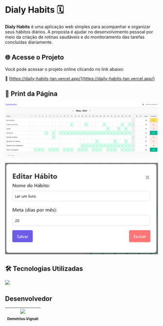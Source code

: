 # Dialy Habits 🗓️

**Dialy Habits** é uma aplicação web simples para acompanhar e organizar seus hábitos diários. A proposta é ajudar no desenvolvimento pessoal por meio da criação de rotinas saudáveis e do monitoramento das tarefas concluídas diariamente.

## 🌐 Acesse o Projeto

Você pode acessar o projeto online clicando no link abaixo:

🔗 [https://daily-habits-tan.vercel.app/](https://daily-habits-tan.vercel.app/)

## 📸 Print da Página

![Preview do site](./screenshot.png)

![Preview do site](./screenshot2.png)

## 🛠️ Tecnologias Utilizadas

<p align="left">
  <a href="#">
    <img src="https://skillicons.dev/icons?i=html,css,js" />
  </a>
</p>

## Desenvolvedor

| [<img src="https://avatars.githubusercontent.com/u/22012261?s=400&v=4" width=115><br><sub>Demetrius Vignati</sub>](https://github.com/demetriusvas) |
| :---: |